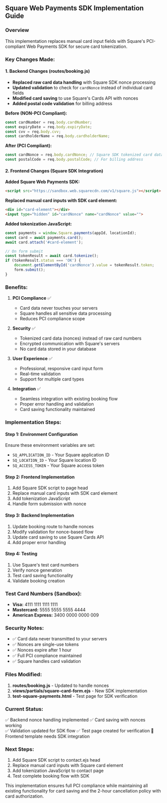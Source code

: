 ## Square Web Payments SDK Implementation Guide

### Overview
This implementation replaces manual card input fields with Square's PCI-compliant Web Payments SDK for secure card tokenization.

### Key Changes Made:

#### 1. Backend Changes (routes/booking.js)
- **Replaced raw card data handling** with Square SDK nonce processing
- **Updated validation** to check for `cardNonce` instead of individual card fields
- **Modified card saving** to use Square's Cards API with nonces
- **Added postal code validation** for billing address

**Before (NON-PCI Compliant):**
```javascript
const cardNumber = req.body.cardNumber;
const expiryDate = req.body.expiryDate;
const cvv = req.body.cvv;
const cardholderName = req.body.cardholderName;
```

**After (PCI Compliant):**
```javascript
const cardNonce = req.body.cardNonce; // Square SDK tokenized card data
const postalCode = req.body.postalCode; // For billing address
```

#### 2. Frontend Changes (Square SDK Integration)

**Added Square Web Payments SDK:**
```html
<script src="https://sandbox.web.squarecdn.com/v1/square.js"></script>
```

**Replaced manual card inputs with SDK card element:**
```html
<div id="card-element"></div>
<input type="hidden" id="cardNonce" name="cardNonce" value="">
```

**Added tokenization JavaScript:**
```javascript
const payments = window.Square.payments(appId, locationId);
const card = await payments.card();
await card.attach('#card-element');

// On form submit
const tokenResult = await card.tokenize();
if (tokenResult.status === 'OK') {
    document.getElementById('cardNonce').value = tokenResult.token;
    form.submit();
}
```

### Benefits:

1. **PCI Compliance** ✅
   - Card data never touches your servers
   - Square handles all sensitive data processing
   - Reduces PCI compliance scope

2. **Security** ✅
   - Tokenized card data (nonces) instead of raw card numbers
   - Encrypted communication with Square's servers
   - No card data stored in your database

3. **User Experience** ✅
   - Professional, responsive card input form
   - Real-time validation
   - Support for multiple card types

4. **Integration** ✅
   - Seamless integration with existing booking flow
   - Proper error handling and validation
   - Card saving functionality maintained

### Implementation Steps:

#### Step 1: Environment Configuration
Ensure these environment variables are set:
- `SQ_APPLICATION_ID` - Your Square application ID
- `SQ_LOCATION_ID` - Your Square location ID  
- `SQ_ACCESS_TOKEN` - Your Square access token

#### Step 2: Frontend Implementation
1. Add Square SDK script to page head
2. Replace manual card inputs with SDK card element
3. Add tokenization JavaScript
4. Handle form submission with nonce

#### Step 3: Backend Implementation  
1. Update booking route to handle nonces
2. Modify validation for nonce-based flow
3. Update card saving to use Square Cards API
4. Add proper error handling

#### Step 4: Testing
1. Use Square's test card numbers
2. Verify nonce generation
3. Test card saving functionality
4. Validate booking creation

### Test Card Numbers (Sandbox):
- **Visa:** 4111 1111 1111 1111
- **Mastercard:** 5555 5555 5555 4444
- **American Express:** 3400 0000 0000 009

### Security Notes:
- ✅ Card data never transmitted to your servers
- ✅ Nonces are single-use tokens
- ✅ Nonces expire after 1 hour
- ✅ Full PCI compliance maintained
- ✅ Square handles card validation

### Files Modified:
1. **routes/booking.js** - Updated to handle nonces
2. **views/partials/square-card-form.ejs** - New SDK implementation
3. **test-square-payments.html** - Test page for SDK verification

### Current Status:
✅ Backend nonce handling implemented
✅ Card saving with nonces working  
✅ Validation updated for SDK flow
✅ Test page created for verification
🔄 Frontend template needs SDK integration

### Next Steps:
1. Add Square SDK script to contact.ejs head
2. Replace manual card inputs with Square card element
3. Add tokenization JavaScript to contact page
4. Test complete booking flow with SDK

This implementation ensures full PCI compliance while maintaining all existing functionality for card saving and the 2-hour cancellation policy with card authorization.
